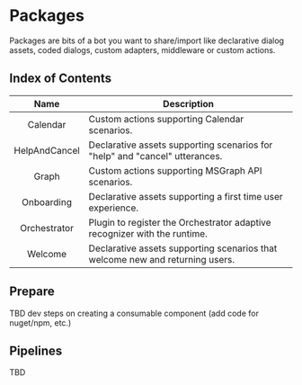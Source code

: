 # Packages
Packages are bits of a bot you want to share/import like declarative dialog assets, coded dialogs, custom adapters, middleware or custom actions.

## Index of Contents
| Name         | Description |  
|:------------:|-------------|
|Calendar | Custom actions supporting Calendar scenarios. |
|HelpAndCancel | Declarative assets supporting scenarios for "help" and "cancel" utterances. |
|Graph | Custom actions supporting MSGraph API scenarios. |
|Onboarding | Declarative assets supporting a first time user experience. |
|Orchestrator | Plugin to register the Orchestrator adaptive recognizer with the runtime. |
|Welcome | Declarative assets supporting scenarios that welcome new and returning users. |

## Prepare
TBD dev steps on creating a consumable component (add code for nuget/npm, etc.)

## Pipelines
TBD 
